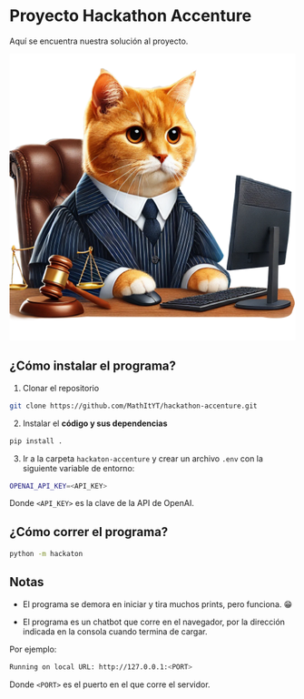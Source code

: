 # Proyecto Hackathon Accenture
Aquí se encuentra nuestra solución al proyecto.

![Logo](abocato.png)

## ¿Cómo instalar el programa?
1. Clonar el repositorio
```bash
git clone https://github.com/MathItYT/hackathon-accenture.git
```

2. Instalar el **código y sus dependencias**
```bash
pip install .
```

3. Ir a la carpeta `hackaton-accenture` y crear un archivo `.env` con la siguiente variable de entorno:

```bash
OPENAI_API_KEY=<API_KEY>
```

Donde `<API_KEY>` es la clave de la API de OpenAI.

## ¿Cómo correr el programa?
```bash
python -m hackaton
```

## Notas
- El programa se demora en iniciar y tira muchos prints, pero funciona. 😁

- El programa es un chatbot que corre en el navegador, por la dirección indicada en la consola cuando termina de cargar.

Por ejemplo:
```bash
Running on local URL: http://127.0.0.1:<PORT>
```

Donde `<PORT>` es el puerto en el que corre el servidor.

